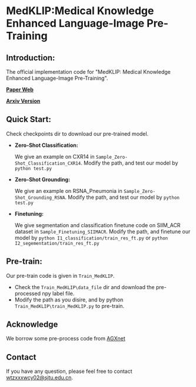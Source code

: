 # MedKLIP:Medical Knowledge Enhanced Language-Image Pre-Training

## Introduction:


The official implementation  code for "MedKLIP: Medical Knowledge Enhanced Language-Image Pre-Training".

[**Paper Web**](https://chaoyi-wu.github.io/MedKLIP/) 

[**Arxiv Version**](https://arxiv.org/abs/2301.02228)

## Quick Start:
Check checkpoints dir to download our pre-trained model.

* **Zero-Shot Classification:**
    
    We give an example on CXR14 in ```Sample_Zero-Shot_Classification_CXR14```. Modify the path, and test our model by ```python test.py```
* **Zero-Shot Grounding:**
    
    We give an example on RSNA_Pneumonia in ```Sample_Zero-Shot_Grounding_RSNA```. Modify the path, and test our model by ```python test.py```
* **Finetuning:**
    
    We give segmentation and classification finetune code on SIIM_ACR dataset in ```Sample_Finetuning_SIIMACR```. Modify the path, and finetune our model by ```python I1_classification/train_res_ft.py``` or ```python I2_segementation/train_res_ft.py```

## Pre-train:
Our pre-train code is given in ```Train_MedKLIP```. 
* Check the ```Train_MedKLIP\data_file``` dir and download the pre-processed npy label file. 
* Modify the path as you disire, and by python ```Train_MedKLIP\train_MedKLIP.py``` to pre-train.

## Acknowledge
We borrow some pre-process code from [AGXnet](https://github.com/batmanlab/AGXNet)

## Contact
If you have any question, please feel free to contact wtzxxxwcy02@sjtu.edu.cn.
